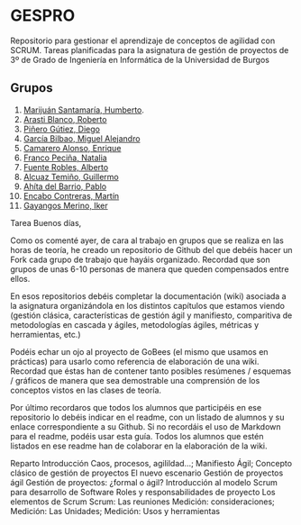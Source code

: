 # GESPRO
Repositorio para gestionar el aprendizaje de conceptos de agilidad con SCRUM. Tareas planificadas para la asignatura de gestión de proyectos de 3º de Grado de Ingeniería en Informática de la Universidad de Burgos


## Grupos
1. [Marijuán Santamaría, Humberto](https://github.com/humbertoms99).
2. [Arasti Blanco, Roberto](https://github.com/RobertoArastiBlanco)
3. [Piñero Gútiez, Diego](https://github.com/dpg1002)
4. [García Bilbao, Miguel Alejandro](https://github.com/miguelgcb)
5. [Camarero Alonso, Enrique](https://github.com/eca1001)
6. [Franco Peciña, Natalia](https://github.com/natalia295)
7. [Fuente Robles, Alberto](https://github.com/alberto-fuente)
8. [Alcuaz Temiño, Guillermo](https://github.com/guillealcuaz)
9. [Ahíta del Barrio, Pablo](https://github.com/pabloahita)
10. [Encabo Contreras, Martín](https://github.com/mecyc)
11. [Gayangos Merino, Iker](https://github.com/ikergayangos)

Tarea
Buenos días,

Como os comenté ayer, de cara al trabajo en grupos que se realiza en las horas de teoría, he creado un repositorio de Github del que debéis hacer un Fork cada grupo de trabajo que hayáis organizado. Recordad que son grupos de unas 6-10 personas de manera que queden compensados entre ellos.

En esos repositorios debéis completar la documentación (wiki) asociada a la asignatura organizándola en los distintos capítulos que estamos viendo (gestión clásica, características de gestión ágil y manifiesto, comparitiva de metodologías en cascada y ágiles, metodologías ágiles, métricas y herramientas, etc.)

Podéis echar un ojo al proyecto de GoBees (el mismo que usamos en prácticas) para usarlo como referencia de elaboración de una wiki. Recordad que éstas han de contener tanto posibles resúmenes / esquemas / gráficos de manera que sea demostrable una comprensión de los conceptos vistos en las clases de teoría.

Por último recordaros que todos los alumnos que participéis en ese repositorio lo debéis indicar en el readme, con un listado de alumnos y su enlace correspondiente a su Github. Si no recordáis el uso de Markdown para el readme, podéis usar esta guía. Todos los alumnos que estén listados en ese readme han de colaborar en la elaboración de la wiki.

Reparto
Introducción Caos, procesos, agilildad…; Manifiesto Ágil; Concepto clásico de gestión de proyectos
El nuevo escenario
Gestión de proyectos ágil
Gestión de proyectos: ¿formal o ágil?
Introducción al modelo Scrum para desarrollo de Software
Roles y responsabilidades de proyecto
Los elementos de Scrum
Scrum: Las reuniones
Medición: consideraciones; Medición: Las Unidades; Medición: Usos y herramientas
